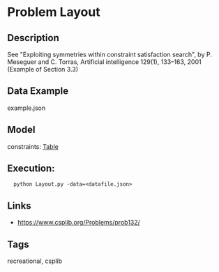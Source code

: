 # Problem Layout
## Description
See "Exploiting symmetries within constraint satisfaction search", by P. Meseguer and C. Torras,
    Artificial intelligence 129(1), 133–163, 2001 (Example of Section 3.3)

## Data Example
  example.json

## Model
  constraints: [Table](http://pycsp.org/documentation/constraints/Table)

## Execution:
```
  python Layout.py -data=<datafile.json>
```

## Links
 - https://www.csplib.org/Problems/prob132/

## Tags
  recreational, csplib
